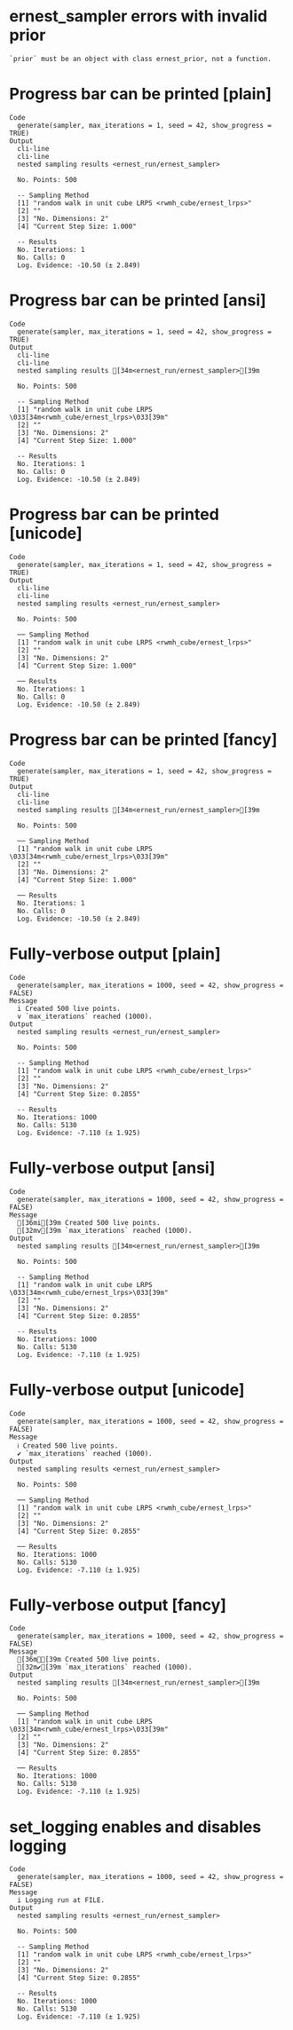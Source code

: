 # ernest_sampler errors with invalid prior

    `prior` must be an object with class ernest_prior, not a function.

# Progress bar can be printed [plain]

    Code
      generate(sampler, max_iterations = 1, seed = 42, show_progress = TRUE)
    Output
      cli-line
      cli-line
      nested sampling results <ernest_run/ernest_sampler>
      
      No. Points: 500
      
      -- Sampling Method 
      [1] "random walk in unit cube LRPS <rwmh_cube/ernest_lrps>"
      [2] ""                                                     
      [3] "No. Dimensions: 2"                                    
      [4] "Current Step Size: 1.000"                             
      
      -- Results 
      No. Iterations: 1
      No. Calls: 0
      Log. Evidence: -10.50 (± 2.849)

# Progress bar can be printed [ansi]

    Code
      generate(sampler, max_iterations = 1, seed = 42, show_progress = TRUE)
    Output
      cli-line
      cli-line
      nested sampling results [34m<ernest_run/ernest_sampler>[39m
      
      No. Points: 500
      
      -- Sampling Method 
      [1] "random walk in unit cube LRPS \033[34m<rwmh_cube/ernest_lrps>\033[39m"
      [2] ""                                                                     
      [3] "No. Dimensions: 2"                                                    
      [4] "Current Step Size: 1.000"                                             
      
      -- Results 
      No. Iterations: 1
      No. Calls: 0
      Log. Evidence: -10.50 (± 2.849)

# Progress bar can be printed [unicode]

    Code
      generate(sampler, max_iterations = 1, seed = 42, show_progress = TRUE)
    Output
      cli-line
      cli-line
      nested sampling results <ernest_run/ernest_sampler>
      
      No. Points: 500
      
      ── Sampling Method 
      [1] "random walk in unit cube LRPS <rwmh_cube/ernest_lrps>"
      [2] ""                                                     
      [3] "No. Dimensions: 2"                                    
      [4] "Current Step Size: 1.000"                             
      
      ── Results 
      No. Iterations: 1
      No. Calls: 0
      Log. Evidence: -10.50 (± 2.849)

# Progress bar can be printed [fancy]

    Code
      generate(sampler, max_iterations = 1, seed = 42, show_progress = TRUE)
    Output
      cli-line
      cli-line
      nested sampling results [34m<ernest_run/ernest_sampler>[39m
      
      No. Points: 500
      
      ── Sampling Method 
      [1] "random walk in unit cube LRPS \033[34m<rwmh_cube/ernest_lrps>\033[39m"
      [2] ""                                                                     
      [3] "No. Dimensions: 2"                                                    
      [4] "Current Step Size: 1.000"                                             
      
      ── Results 
      No. Iterations: 1
      No. Calls: 0
      Log. Evidence: -10.50 (± 2.849)

# Fully-verbose output [plain]

    Code
      generate(sampler, max_iterations = 1000, seed = 42, show_progress = FALSE)
    Message
      i Created 500 live points.
      v `max_iterations` reached (1000).
    Output
      nested sampling results <ernest_run/ernest_sampler>
      
      No. Points: 500
      
      -- Sampling Method 
      [1] "random walk in unit cube LRPS <rwmh_cube/ernest_lrps>"
      [2] ""                                                     
      [3] "No. Dimensions: 2"                                    
      [4] "Current Step Size: 0.2855"                            
      
      -- Results 
      No. Iterations: 1000
      No. Calls: 5130
      Log. Evidence: -7.110 (± 1.925)

# Fully-verbose output [ansi]

    Code
      generate(sampler, max_iterations = 1000, seed = 42, show_progress = FALSE)
    Message
      [36mi[39m Created 500 live points.
      [32mv[39m `max_iterations` reached (1000).
    Output
      nested sampling results [34m<ernest_run/ernest_sampler>[39m
      
      No. Points: 500
      
      -- Sampling Method 
      [1] "random walk in unit cube LRPS \033[34m<rwmh_cube/ernest_lrps>\033[39m"
      [2] ""                                                                     
      [3] "No. Dimensions: 2"                                                    
      [4] "Current Step Size: 0.2855"                                            
      
      -- Results 
      No. Iterations: 1000
      No. Calls: 5130
      Log. Evidence: -7.110 (± 1.925)

# Fully-verbose output [unicode]

    Code
      generate(sampler, max_iterations = 1000, seed = 42, show_progress = FALSE)
    Message
      ℹ Created 500 live points.
      ✔ `max_iterations` reached (1000).
    Output
      nested sampling results <ernest_run/ernest_sampler>
      
      No. Points: 500
      
      ── Sampling Method 
      [1] "random walk in unit cube LRPS <rwmh_cube/ernest_lrps>"
      [2] ""                                                     
      [3] "No. Dimensions: 2"                                    
      [4] "Current Step Size: 0.2855"                            
      
      ── Results 
      No. Iterations: 1000
      No. Calls: 5130
      Log. Evidence: -7.110 (± 1.925)

# Fully-verbose output [fancy]

    Code
      generate(sampler, max_iterations = 1000, seed = 42, show_progress = FALSE)
    Message
      [36mℹ[39m Created 500 live points.
      [32m✔[39m `max_iterations` reached (1000).
    Output
      nested sampling results [34m<ernest_run/ernest_sampler>[39m
      
      No. Points: 500
      
      ── Sampling Method 
      [1] "random walk in unit cube LRPS \033[34m<rwmh_cube/ernest_lrps>\033[39m"
      [2] ""                                                                     
      [3] "No. Dimensions: 2"                                                    
      [4] "Current Step Size: 0.2855"                                            
      
      ── Results 
      No. Iterations: 1000
      No. Calls: 5130
      Log. Evidence: -7.110 (± 1.925)

# set_logging enables and disables logging

    Code
      generate(sampler, max_iterations = 1000, seed = 42, show_progress = FALSE)
    Message
      i Logging run at FILE.
    Output
      nested sampling results <ernest_run/ernest_sampler>
      
      No. Points: 500
      
      -- Sampling Method 
      [1] "random walk in unit cube LRPS <rwmh_cube/ernest_lrps>"
      [2] ""                                                     
      [3] "No. Dimensions: 2"                                    
      [4] "Current Step Size: 0.2855"                            
      
      -- Results 
      No. Iterations: 1000
      No. Calls: 5130
      Log. Evidence: -7.110 (± 1.925)

